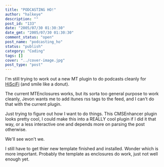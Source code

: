 ```yaml
---
title: "PODCASTING HO!"
author: "halkeye"
description: ""
post_id: "133"
date: "2005/07/30 01:30:30"
date_gmt: "2005/07/30 01:30:30"
comment_status: "open"
post_name: "podcasting_ho"
status: "publish"
category: "Coding"
tags: []
cover: "../cover-image.jpg"
post_type: "post"
---
```


I'm still trying to work out a new MT plugin to do podcasts cleanly for [HiSciFi](http://www.hiscifi.com/archives/2005/07/shows_are_up_1.html) (and smile like a donut).  

The current MTEnclosures works, but its sorta too general purpose to work cleanly, Jevon wants me to add itunes rss tags to the feed, and I can't do that with the current plugin.

Just trying to figure out how I want to do things. This CMSEnhancer plugin looks pretty cool, I could make this into a REALLY cool plugin if I did it that way, or a less interactive one and depends more on parsing the post otherwise.

We'll see won't we.

I still have to get thier new template finished and installed. Wonder which is more important. Probably the template as enclosures do work, just not well enough yet.